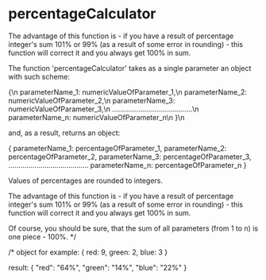 # percentageCalculator
The advantage of this function is - if you have a result of percentage integer's sum 101% or 99% (as a result of some error in rounding) - this function will correct it and you always get 100% in sum.

The function 'percentageCalculator' takes as a single parameter an object with such scheme:

{\n
    parameterName_1: numericValueOfParameter_1,\n
    parameterName_2: numericValueOfParameter_2,\n
    parameterName_3: numericValueOfParameter_3,\n
    ........................................\n
    parameterName_n: numericValueOfParameter_n\n
}\n

and, as a result, returns an object:

{
    parameterName_1: percentageOfParameter_1,
    parameterName_2: percentageOfParameter_2,
    parameterName_3: percentageOfParameter_3,
    ........................................
    parameterName_n: percentageOfParameter_n
}

Values of percentages are rounded to integers.

The advantage of this function is - if you have a result of percentage integer's sum 101% or 99%
(as a result of some error in rounding) - this function will correct it and you always get 100% in sum.

Of course, you should be sure, that the sum of all parameters (from 1 to n) is one piece - 100%.
*/

/*
object for example:
{
    red: 9,
    green: 2,
    blue: 3
}

result:
{
    "red": "64%",
    "green": "14%",
    "blue": "22%"
}
